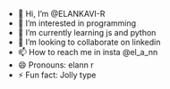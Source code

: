 - 👋 Hi, I’m @ELANKAVI-R
- 👀 I’m interested in programming 
- 🌱 I’m currently learning js and python 
- 💞️ I’m looking to collaborate on linkedin 
- 📫 How to reach me in insta @el_a_nn
- 😄 Pronouns: elann r
- ⚡ Fun fact: Jolly type 

<!---
ELANKAVI-R/ELANKAVI-R is a ✨ special ✨ repository because its `README.md` (this file) appears on your GitHub profile.
You can click the Preview link to take a look at your changes.
--->
